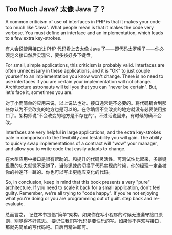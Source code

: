 ## Too Much Java? 太像 Java 了？

A common criticism of use of interfaces in PHP is that it makes your code too much like "Java". What people mean is that it makes the code very verbose. You must define an interface and an implementation, which leads to a few extra key-strokes.

有人会说使用接口让 PHP 代码看上去太像 Java 了——即代码太罗嗦了——你必须定义接口然后实现它，要多按好多下键盘。

For small, simple applications, this criticism is probably valid. Interfaces are often unnecessary in these applications, and it is "OK" to just couple yourself to an implementation you know won't change. There is no need to use interfaces if you are certain your implementation will not change. Architecture astronauts will tell you that you can "never be certain". But, let's face it, sometimes you are.

对于小而简单的应用来说，以上说法也对。接口通常是不必要的。将代码耦合到那些你认为不会改变的地方也是可以的。在你确信不会改变的地方就没有必要使用接口了。架构师说“不会改变的地方是不存在的”。不过话说回来，有时候的确不会改。

Interfaces are very helpful in large applications, and the extra key-strokes pale in comparison to the flexibility and testability you will gain. The ability to quickly swap implementations of a contract will "wow" your manager, and allow you to write code that easily adapts to change.

在大型应用中接口是很有帮助的。和提升的代码灵活性、可测试性比起来，多敲键盘费的功夫就微不足道了。当你迅速的切换了代码实现的时候，你的经理一定会被你的神速吓一跳的。你也可以写出更适应变化的代码。

So, in conclusion, keep in mind that this book presents a very "pure" architecture. If you need to scale it back for a small application, don't feel guilty. Remember, we're all trying to "code happy". If you're not enjoying what you're doing or you are programming out of guilt. step back and re-evaluate.

总而言之， 记住本书提倡“简单”架构。如果你在写小程序的时候无法遵守接口原则，别觉得不好意思。 要记住我们写代码是要快乐的写。如果你不喜欢写接口，那就先简单的写代码吧。日后再精进即可。
